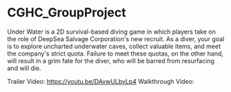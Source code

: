 # CGHC_GroupProject
 Under Water is a 2D survival-based diving game in which players take on the role of DeepSea Salvage Corporation's new recruit. As a diver, your goal is to explore uncharted underwater caves, collect valuable items, and meet the company's strict quota. Failure to meet these quotas, on the other hand, will result in a grim fate for the diver, who will be barred from resurfacing and will die.

Trailer Video: https://youtu.be/DAvwULbvLp4
 Walkthrough Video: 
